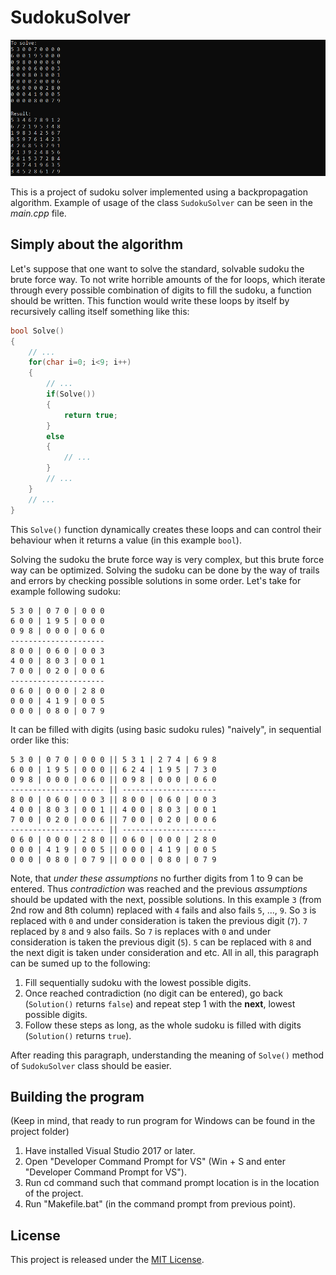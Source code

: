 # SudokuSolver

![SudokuSolver](SudokuSolver.png)

This is a project of sudoku solver implemented using a backpropagation algorithm. Example of usage of the class `SudokuSolver` can be seen in the *main.cpp* file.

## Simply about the algorithm

Let's suppose that one want to solve the standard, solvable sudoku the brute force way. To not write horrible amounts of the for loops, which iterate through every possible combination of digits to fill the sudoku, a function should be written. This function would write these loops by itself by recursively calling itself something like this:

```cpp
bool Solve()
{
    // ...
    for(char i=0; i<9; i++)
    {
        // ...
        if(Solve())
        {
            return true;
        }
        else
        {
            // ...
        }
        // ...
    }
    // ...
}
```

This `Solve()` function dynamically creates these loops and can control their behaviour when it returns a value (in this example `bool`).

Solving the sudoku the brute force way is very complex, but this brute force way can be optimized. Solving the sudoku can be done by the way of trails and errors by checking possible solutions in some order. Let's take for example following sudoku:

```
5 3 0 | 0 7 0 | 0 0 0
6 0 0 | 1 9 5 | 0 0 0
0 9 8 | 0 0 0 | 0 6 0
---------------------
8 0 0 | 0 6 0 | 0 0 3
4 0 0 | 8 0 3 | 0 0 1
7 0 0 | 0 2 0 | 0 0 6
---------------------
0 6 0 | 0 0 0 | 2 8 0
0 0 0 | 4 1 9 | 0 0 5
0 0 0 | 0 8 0 | 0 7 9
```

It can be filled with digits (using basic sudoku rules) "naively", in sequential order like this:

```
5 3 0 | 0 7 0 | 0 0 0 || 5 3 1 | 2 7 4 | 6 9 8
6 0 0 | 1 9 5 | 0 0 0 || 6 2 4 | 1 9 5 | 7 3 0
0 9 8 | 0 0 0 | 0 6 0 || 0 9 8 | 0 0 0 | 0 6 0
--------------------- || ---------------------
8 0 0 | 0 6 0 | 0 0 3 || 8 0 0 | 0 6 0 | 0 0 3
4 0 0 | 8 0 3 | 0 0 1 || 4 0 0 | 8 0 3 | 0 0 1
7 0 0 | 0 2 0 | 0 0 6 || 7 0 0 | 0 2 0 | 0 0 6
--------------------- || ---------------------
0 6 0 | 0 0 0 | 2 8 0 || 0 6 0 | 0 0 0 | 2 8 0
0 0 0 | 4 1 9 | 0 0 5 || 0 0 0 | 4 1 9 | 0 0 5
0 0 0 | 0 8 0 | 0 7 9 || 0 0 0 | 0 8 0 | 0 7 9
```

Note, that *under these assumptions* no further digits from 1 to 9 can be entered. Thus *contradiction* was reached and the previous *assumptions* should be updated with the next, possible solutions. In this example `3` (from 2nd row and 8th column) replaced with `4` fails and also fails `5`, ..., `9`. So `3` is replaced with `0` and under consideration is taken the previous digit (`7`). `7` replaced by `8` and `9` also fails. So `7` is replaces with `0` and under consideration is taken the previous digit (`5`). `5` can be replaced with `8` and the next digit is taken under consideration and etc. All in all, this paragraph can be sumed up to the following:

1. Fill sequentially sudoku with the lowest possible digits.
2. Once reached contradiction (no digit can be entered), go back (`Solution()` returns `false`) and repeat step 1 with the **next**, lowest possible digits.
3. Follow these steps as long, as the whole sudoku is filled with digits (`Solution()` returns `true`).

After reading this paragraph, understanding the meaning of `Solve()` method of `SudokuSolver` class should be easier.

## Building the program

(Keep in mind, that ready to run program for Windows can be found in the project folder)

1. Have installed Visual Studio 2017 or later.
2. Open "Developer Command Prompt for VS" (Win + S and enter "Developer Command Prompt for VS").
3. Run cd command such that command prompt location is in the location of the project.
4. Run "Makefile.bat" (in the command prompt from previous point).

## License

This project is released under the [MIT License](../LICENSE).